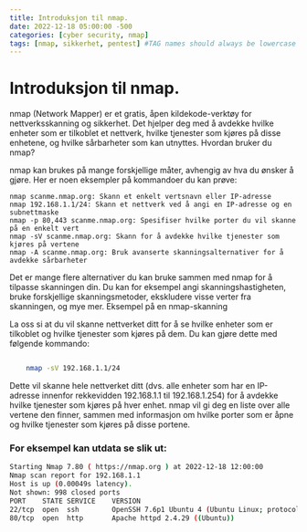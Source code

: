 ```yaml
---
title: Introduksjon til nmap.
date: 2022-12-18 05:00:00 -500
categories: [cyber security, nmap]
tags: [nmap, sikkerhet, pentest] #TAG names should always be lowercase
---
```


# Introduksjon til nmap.

nmap (Network Mapper) er et gratis, åpen kildekode-verktøy for nettverksskanning og sikkerhet. Det hjelper deg med å avdekke hvilke enheter som er tilkoblet et nettverk, hvilke tjenester som kjøres på disse enhetene, og hvilke sårbarheter som kan utnyttes.
Hvordan bruker du nmap?

nmap kan brukes på mange forskjellige måter, avhengig av hva du ønsker å gjøre. Her er noen eksempler på kommandoer du kan prøve:

    nmap scanme.nmap.org: Skann et enkelt vertsnavn eller IP-adresse
    nmap 192.168.1.1/24: Skann et nettverk ved å angi en IP-adresse og en subnettmaske
    nmap -p 80,443 scanme.nmap.org: Spesifiser hvilke porter du vil skanne på en enkelt vert
    nmap -sV scanme.nmap.org: Skann for å avdekke hvilke tjenester som kjøres på vertene
    nmap -A scanme.nmap.org: Bruk avanserte skanningsalternativer for å avdekke sårbarheter

Det er mange flere alternativer du kan bruke sammen med nmap for å tilpasse skanningen din. Du kan for eksempel angi skanningshastigheten, bruke forskjellige skanningsmetoder, ekskludere visse verter fra skanningen, og mye mer.
Eksempel på en nmap-skanning

La oss si at du vil skanne nettverket ditt for å se hvilke enheter som er tilkoblet og hvilke tjenester som kjøres på dem. Du kan gjøre dette med følgende kommando:

```sh

    nmap -sV 192.168.1.1/24

```


Dette vil skanne hele nettverket ditt (dvs. alle enheter som har en IP-adresse innenfor rekkevidden 192.168.1.1 til 192.168.1.254) for å avdekke hvilke tjenester som kjøres på hver enhet. nmap vil gi deg en liste over alle vertene den finner, sammen med informasjon om hvilke porter som er åpne og hvilke tjenester som kjøres på disse portene.

### For eksempel kan utdata se slik ut:

```sh
Starting Nmap 7.80 ( https://nmap.org ) at 2022-12-18 12:00:00
Nmap scan report for 192.168.1.1
Host is up (0.00049s latency).
Not shown: 998 closed ports
PORT    STATE SERVICE    VERSION
22/tcp  open  ssh        OpenSSH 7.6p1 Ubuntu 4 (Ubuntu Linux; protocol 2.0)
80/tcp  open  http       Apache httpd 2.4.29 ((Ubuntu))

```
